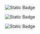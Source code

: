 ![Static Badge](https://img.shields.io/badge/Formatted_with-Biome-60a5fa?style=flat&logo=biome)

![Static Badge](https://img.shields.io/badge/Linted_with-Biome-60a5fa?style=flat&logo=biome)

![Static Badge](https://img.shields.io/badge/Checked_with-Biome-60a5fa?style=flat&logo=biome)

